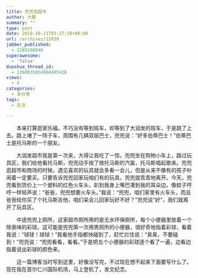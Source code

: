 ```yaml
---
title: 兜兜逛超市
author: 大鹏
summary: ""
type: post
date: 2010-10-11T03:27:20+00:00
url: /archives/12839
jabber_published:
  - 1289186840
superawesome:
  - 'false'
duoshuo_thread_id:
  - 1360835854884405428
views:
  - 4
categories:
  - 未分类
tags:
  - 生活

---
```

　　本来打算逛家乐福，不巧没有等到班车，却等到了大润发的班车，于是跳了上去。路上堵了一阵子车，周围有几辆双层巴士，兜兜说：“好多伯蒂巴士！”伯蒂巴士是托马斯的一个朋友。
  
　　大润发超市我是第一次来，大得让我吃了一惊。兜兜坐在购物小车上，路过玩具区，我们给他看托马斯，兜兜动手按了按托马斯的汽笛，托马斯唱起歌来。兜兜逛超市和商场的时候，遇见喜欢的玩具就会多看一会儿，但是从来不像有的孩子吵闹着一定要买。只要告诉兜兜回家玩咱们有的玩具，兜兜就乖乖地离开。今天，兜兜看到货价上一个塑料的红色火车头，趴到我身上嘴巴凑到我的耳朵边，像蚊子哼哼一样轻声说：“爸爸，兜兜想要火车头。”我说：“兜兜，咱们家里有火车头，而且爸爸给你买了个托马斯吉他，咱们呆会儿回家玩好不好？”兜兜说“好”，我们就离开了玩具区。
  
　　中途兜兜上厕所，这家超市厕所用的是无水环保厕所，每个小便器里放着一个除臭味的彩球。这可能是兜兜第一次用男厕所的小便器，很好奇地指着彩球，看着我说：“球球！球球！”我看他手指都快碰到了，赶忙拦住说：“臭臭，不要碰到！”兜兜说：“兜兜看看，看看。”于是把五个小便器的彩球逐个看了一遍，边看边指着说出彩球的颜色来。
  
　　这一篇博客当时写到这里，好像没写完，不过现在想不起来下面要写什么了。现在我在首尔仁川国际机场，马上登机了，发文纪念。
